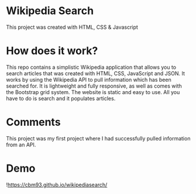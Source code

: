 # Wikipedia Search

This project was created with HTML, CSS & Javascript

# How does it work?

This repo contains a simplistic Wikipedia application that allows you to search articles that was created with HTML, CSS, JavaScript and JSON. It works by using the Wikipedia API to pull information which has been searched for. It is lightweight and fully responsive, as well as comes with the Bootstrap grid system. The website is static and easy to use. All you have to do is search and it populates articles.

# Comments

This project was my first project where I had successfully pulled information from an API.

# Demo

!https://cbm93.github.io/wikipediasearch/
